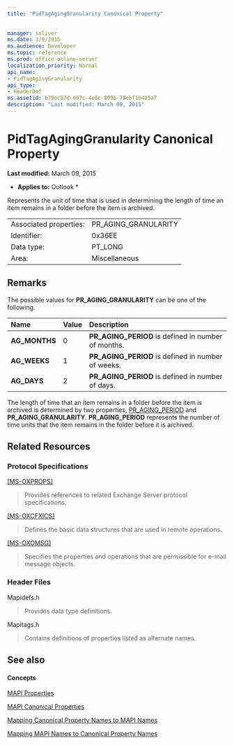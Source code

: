 ```yaml
---
title: "PidTagAgingGranularity Canonical Property"
 
 
manager: soliver
ms.date: 3/9/2015
ms.audience: Developer
ms.topic: reference
ms.prod: office-online-server
localization_priority: Normal
api_name:
- PidTagAgingGranularity
api_type:
- HeaderDef
ms.assetid: b79ec87d-d97c-4e6c-899b-78ebf1b485a7
description: "Last modified: March 09, 2015"
---
```


# PidTagAgingGranularity Canonical Property

 **Last modified:** March 09, 2015 
  
 * **Applies to:** Outlook * 
  
Represents the unit of time that is used in determining the length of time an item remains in a folder before the item is archived.
  
|||
|:-----|:-----|
|Associated properties:  <br/> |PR_AGING_GRANULARITY  <br/> |
|Identifier:  <br/> |0x36EE  <br/> |
|Data type:  <br/> |PT_LONG  <br/> |
|Area:  <br/> |Miscellaneous  <br/> |
   
## Remarks

The possible values for **PR_AGING_GRANULARITY** can be one of the following. 
  
|**Name**|**Value**|**Description**|
|:-----|:-----|:-----|
|**AG_MONTHS** <br/> |0  <br/> |**PR_AGING_PERIOD** is defined in number of months.  <br/> |
|**AG_WEEKS** <br/> |1  <br/> |**PR_AGING_PERIOD** is defined in number of weeks.  <br/> |
|**AG_DAYS** <br/> |2  <br/> |**PR_AGING_PERIOD** is defined in number of days.  <br/> |
   
The length of time that an item remains in a folder before the item is archived is determined by two properties, [PR_AGING_PERIOD](pidtagagingperiod-canonical-property.md) and **PR_AGING_GRANULARITY**. **PR_AGING_PERIOD** represents the number of time units that the item remains in the folder before it is archived. 
  
## Related Resources

### Protocol Specifications

[[MS-OXPROPS]](http://msdn.microsoft.com/library/f6ab1613-aefe-447d-a49c-18217230b148%28Office.15%29.aspx)
  
> Provides references to related Exchange Server protocol specifications.
    
[[MS-OXCFXICS]](http://msdn.microsoft.com/library/b9752f3d-d50d-44b8-9e6b-608a117c8532%28Office.15%29.aspx)
  
> Defines the basic data structures that are used in remote operations.
    
[[MS-OXOMSG]](http://msdn.microsoft.com/library/daa9120f-f325-4afb-a738-28f91049ab3c%28Office.15%29.aspx)
  
> Specifies the properties and operations that are permissible for e-mail message objects.
    
### Header Files

Mapidefs.h
  
> Provides data type definitions.
    
Mapitags.h
  
> Contains definitions of properties listed as alternate names.
    
## See also

#### Concepts

[MAPI Properties](mapi-properties.md)
  
[MAPI Canonical Properties](mapi-canonical-properties.md)
  
[Mapping Canonical Property Names to MAPI Names](mapping-canonical-property-names-to-mapi-names.md)
  
[Mapping MAPI Names to Canonical Property Names](mapping-mapi-names-to-canonical-property-names.md)

